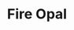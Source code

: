 ---
templateKey: blog-post
featuredpost: false
featuredimage: /assets/Fire_Opal.png
title: Fire Opal
description: Mineral
testfield: 1130
---